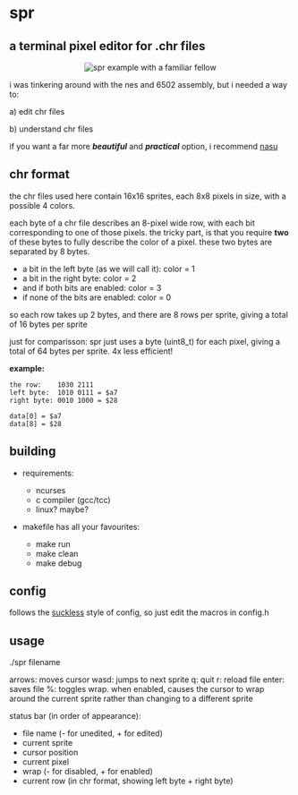 # spr
## a terminal pixel editor for .chr files

<p align="center">
  <img alt="spr example with a familiar fellow" src="https://user-images.githubusercontent.com/39860407/226173017-be2ce035-249d-4460-912e-8415a32fe9f9.png"/>
</p>

i was tinkering around with the nes and 6502 assembly, but i needed a way to:

a) edit chr files

b) understand chr files

if you want a far more ***beautiful*** and ***practical*** option, i recommend [nasu](https://100r.co/site/nasu.html)

## chr format

the chr files used here contain 16x16 sprites, each 8x8 pixels in size, with a possible 4 colors.

each byte of a chr file describes an 8-pixel wide row, with each bit corresponding to one of those pixels. the tricky part, is that you require **two** of these bytes to fully describe the color of a pixel. these two bytes are separated by 8 bytes.

* a bit in the left byte (as we will call it): color = 1
* a bit in the right byte: color = 2
* and if both bits are enabled: color = 3
* if none of the bits are enabled: color = 0

so each row takes up 2 bytes, and there are 8 rows per sprite, giving a total of 16 bytes per sprite

just for comparisson: spr just uses a byte (uint8_t) for each pixel, giving a total of 64 bytes per sprite. 4x less efficient!

**example:**
```
the row:    1030 2111
left byte:  1010 0111 = $a7
right byte: 0010 1000 = $28

data[0] = $a7
data[8] = $28
```

## building

* requirements:
  * ncurses
  * c compiler (gcc/tcc)
  * linux? maybe?

* makefile has all your favourites:
  * make run
  * make clean
  * make debug

## config

follows the [suckless](suckless.org) style of config, so just edit the macros in config.h

## usage

./spr filename

arrows: moves cursor
wasd: jumps to next sprite
q: quit
r: reload file
enter: saves file
%: toggles wrap. when enabled, causes the cursor to wrap around the current sprite rather than changing to a different sprite

status bar (in order of appearance):
* file name (- for unedited, + for edited)
* current sprite
* cursor position
* current pixel
* wrap (- for disabled, + for enabled)
* current row (in chr format, showing left byte + right byte)
